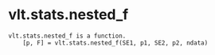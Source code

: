 # vlt.stats.nested_f

```
vlt.stats.nested_f is a function.
    [p, F] = vlt.stats.nested_f(SE1, p1, SE2, p2, ndata)

```
